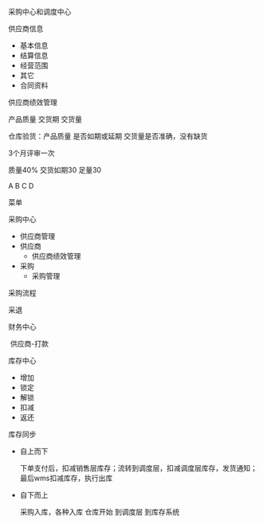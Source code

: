 采购中心和调度中心





供应商信息

- 基本信息
- 结算信息
- 经营范围
- 其它
- 合同资料







供应商绩效管理

 产品质量 交货期 交货量 

仓库验货：产品质量 是否如期或延期  交货量是否准确，没有缺货

3个月评审一次

质量40%  交货如期30  足量30

A  B  C  D



菜单

采购中心

- 供应商管理
- 供应商
  - 供应商绩效管理
- 采购
  - 采购管理

采购流程



采退



财务中心

​	供应商-打款



库存中心

- 增加
- 锁定
- 解锁
- 扣减
- 返还

库存同步

- 自上而下

  下单支付后，扣减销售层库存；流转到调度层，扣减调度层库存，发货通知；最后wms扣减库存，执行出库



- 自下而上

  采购入库，各种入库 仓库开始 到调度层 到库存系统 

  
